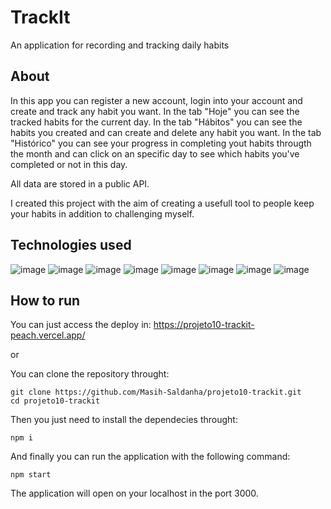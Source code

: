 # TrackIt

An application for recording and tracking daily habits

## About

In this app you can register a new account, login into your account and create and track any habit you want.
In the tab "Hoje" you can see the tracked habits for the current day.
In the tab "Hábitos" you can see the habits you created and can create and delete any habit you want.
In the tab "Histórico" you can see your progress in completing yout habits througth the month and can click on an specific day to see which habits you've completed or not in this day.

All data are stored in a public API.

I created this project with the aim of creating a usefull tool to people keep your habits in addition to challenging myself.

## Technologies used

![image](https://img.shields.io/badge/npm-CB3837?style=for-the-badge&logo=npm&logoColor=white)
![image](https://img.shields.io/badge/React-20232A?style=for-the-badge&logo=react&logoColor=61DAFB)
![image](https://img.shields.io/badge/React_Router-CA4245?style=for-the-badge&logo=react-router&logoColor=white)
![image](https://img.shields.io/badge/HTML5-E34F26?style=for-the-badge&logo=html5&logoColor=white)
![image](https://img.shields.io/badge/JavaScript-323330?style=for-the-badge&logo=javascript&logoColor=F7DF1E)
![image](https://img.shields.io/badge/styled--components-DB7093?style=for-the-badge&logo=styled-components&logoColor=white)
![image](https://img.shields.io/badge/json-5E5C5C?style=for-the-badge&logo=json&logoColor=white)
![image](https://img.shields.io/badge/Vercel-000000?style=for-the-badge&logo=vercel&logoColor=white)

## How to run

You can just access the deploy in: https://projeto10-trackit-peach.vercel.app/

or

You can clone the repository throught:
```
git clone https://github.com/Masih-Saldanha/projeto10-trackit.git
cd projeto10-trackit
```
Then you just need to install the dependecies throught:
```
npm i
```
And finally you can run the application with the following command:
```
npm start
```
The application will open on your localhost in the port 3000.
